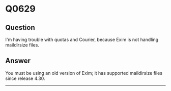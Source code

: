 Q0629
=====

Question
--------

I'm having trouble with quotas and Courier, because Exim is not handling
maildirsize files.

Answer
------

You must be using an old version of Exim; it has supported maildirsize
files since release 4.30.

* * * * *
